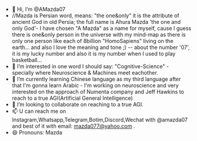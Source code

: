 - 👋 Hi, I’m @AMazda07
- //Mazda is Persian word, means: "the one&only" it is the attribute of ancient God in old Persia; the full name is Ahura Mazda 'the one and only God'- I have chosen "A Mazda" as a name for myself, cause I guess there is one&only person in the universe with my mind-map as there is only one person like each of 8billion "HomoSapiens" living on the earth... and also I love the meaning and tone ;) -- about the number '07', it is my lucky number and also it is my number when I used to play basketball...
- 👀 I’m interested in one word I should say: "Cognitive-Science" - specially where Neuroscience & Machines meet eachother.
- 🌱 I’m currently learning Chinese language as my third language after that I'm gonna learn Arabic - I'm working on neuroscience and very interested on the approach of Numenta company and Jeff Hawkins to reach to a true AGI(Artificial General Intelligence)
- 💞️ I’m looking to collaborate on reaching to a true AGI.
- 📫 U can reach me on Instagram,Whatsapp,Telegram,Botim,Discord,Wechat with @amazda07  and best of it with email: mazda077@yahoo.com .
- 😄 Pronouns: Mazda

<!---
AMazda07/AMazda07 is a ✨ special ✨ repository because its `README.md` (this file) appears on your GitHub profile.
You can click the Preview link to take a look at your changes.
--->
